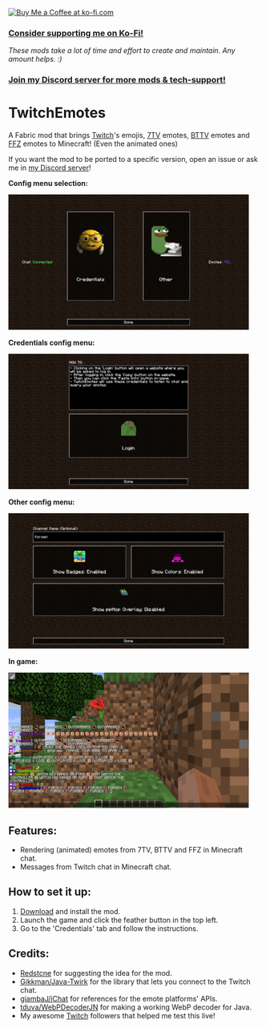 <a href='https://ko-fi.com/U7U1BYSR1' target='_blank'><img height='36' style='border:0px;height:36px;' src='https://storage.ko-fi.com/cdn/kofi1.png?v=3' border='0' alt='Buy Me a Coffee at ko-fi.com' /></a>
### [Consider supporting me on Ko-Fi!](https://ko-fi.com/quesia)

*These mods take a lot of time and effort to create and maintain. Any amount helps. :)*

### [Join my Discord server for more mods & tech-support!](https://discord.gg/s9m8gf6pju)

# TwitchEmotes

A Fabric mod that brings [Twitch](https://twitch.tv)'s emojis, [7TV](https://7tv.app) emotes, [BTTV](https://betterttv.com) emotes and [FFZ](https://frankerfacez.com) emotes to Minecraft! (Even the animated ones)

If you want the mod to be ported to a specific version, open an issue or ask me in [my Discord server](https://discord.gg/s9m8gf6pju)!

**Config menu selection:**

<img width="480" height="270" src="assets/config_menu_selection.png" alt="Config menu selection">

**Credentials config menu:**

<img width="480" height="270" src="./assets/credentials.png" alt="Credentials config">

**Other config menu:**

<img width="480" height="270" src="./assets/other.png" alt="Other config">

**In game:**

<img width="480" height="270" src="assets/in_game.png" alt="In game">

## Features:

- Rendering (animated) emotes from 7TV, BTTV and FFZ in Minecraft chat.
- Messages from Twitch chat in Minecraft chat.

## How to set it up:

1. [Download](https://github.com/faluhub/twitchemotes/releases/latest) and install the mod.
2. Launch the game and click the feather button in the top left.
3. Go to the 'Credentials' tab and follow the instructions.

## Credits:

- [Redstcne](https://twitch.tv/Redstcne) for suggesting the idea for the mod.
- [Gikkman/Java-Twirk](https://github.com/Gikkman/Java-Twirk) for the library that lets you connect to the Twitch chat.
- [giambaJ/jChat](https://github.com/giambaJ/jChat) for references for the emote platforms' APIs.
- [tduva/WebPDecoderJN](https://github.com/tduva/WebPDecoderJN) for making a working WebP decoder for Java.
- My awesome [Twitch](https://twitch.tv/faluhub) followers that helped me test this live!
